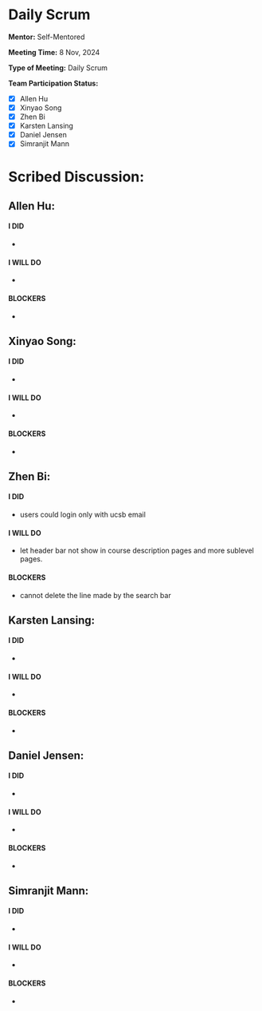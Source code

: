 # Daily Scrum

**Mentor:** Self-Mentored

**Meeting Time:** 8 Nov, 2024

**Type of Meeting:** Daily Scrum

**Team Participation Status:** 
- [x] Allen Hu 
- [x] Xinyao Song 
- [x] Zhen Bi 
- [x] Karsten Lansing 
- [x] Daniel Jensen 
- [x] Simranjit Mann 

# **Scribed Discussion:**

## **Allen Hu:**  
#### **I DID**  
- 

#### **I WILL DO**  
- 

#### **BLOCKERS**  
- 

## **Xinyao Song:**  
#### **I DID**  
- 

#### **I WILL DO**  
- 

#### **BLOCKERS**  
- 

## **Zhen Bi:**  
#### **I DID**  
- users could login only with ucsb email

#### **I WILL DO**  
- let header bar not show in course description pages and more sublevel pages.

#### **BLOCKERS**  
- cannot delete the line made by the search bar

## **Karsten Lansing:**  
#### **I DID**  
- 

#### **I WILL DO**  
- 

#### **BLOCKERS**  
- 

## **Daniel Jensen:**  
#### **I DID**  
- 

#### **I WILL DO**  
- 

#### **BLOCKERS**  
-

## **Simranjit Mann:**  
#### **I DID**  
- 

#### **I WILL DO**  
- 

#### **BLOCKERS**  
-
